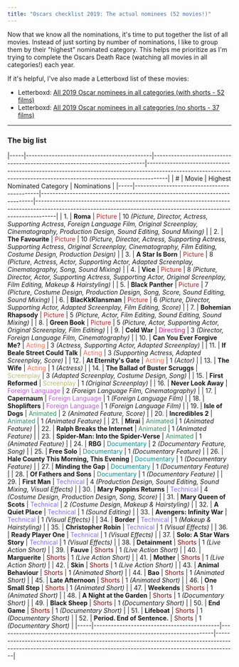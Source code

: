 ```yaml
---
title: "Oscars checklist 2019: The actual nominees (52 movies!)"
---
```


Now that we know all the nominations, it's time to put together the list of all movies. Instead of just sorting by number of nominations, I like to group them by their "highest" nominated category. This helps me prioritize as I'm trying to complete the Oscars Death Race (watching all movies in all categories!) each year.

If it's helpful, I've also made a Letterboxd list of these movies:

- Letterboxd: [All 2019 Oscar nominees in all categories (with shorts - 52 films)](https://letterboxd.com/rkudeshi/list/all-2019-oscar-nominees-in-all-categories-1/)
- Letterboxd: [All 2019 Oscar nominees in all categories (no shorts - 37 films)](https://letterboxd.com/rkudeshi/list/all-2019-oscar-nominees-in-all-categories/)


---

### The big list

|-----|--------------------------------------------|---------------------------------------------------------------------------|-------------------------------------------------------------------------------------------------------------------------------------------------------------------|
|  #  |                   Movie                    |                         Highest Nominated Category                        |                                                                            Nominations                                                                            |
|-----|--------------------------------------------|---------------------------------------------------------------------------|-------------------------------------------------------------------------------------------------------------------------------------------------------------------|
|  1. | **Roma**                                   | <span class="testing" style="color:firebrick;">Picture</span>             | 10 *(Picture, Director, Actress, Supporting Actress, Foreign Language Film, Original Screenplay, Cinematography, Production Design, Sound Editing, Sound Mixing)* |
|  2. | **The Favourite**                          | <span class="testing" style="color:firebrick;">Picture</span>             | 10 *(Picture, Director, Actress, Supporting Actress, Supporting Actress, Original Screenplay, Cinematography, Film Editing, Costume Design, Production Design)*   |
|  3. | **A Star Is Born**                         | <span class="testing" style="color:firebrick;">Picture</span>             | 8 *(Picture, Actress, Actor, Supporting Actor, Adapted Screenplay, Cinematography, Song, Sound Mixing)*                                                           |
|  4. | **Vice**                                   | <span class="testing" style="color:firebrick;">Picture</span>             | 8 *(Picture, Director, Actor, Supporting Actress, Supporting Actor, Original Screenplay, Film Editing, Makeup & Hairstyling)*                                     |
|  5. | **Black Panther**                          | <span class="testing" style="color:firebrick;">Picture</span>             | 7 *(Picture, Costume Design, Production Design, Song, Score, Sound Editing, Sound Mixing)*                                                                        |
|  6. | **BlacKkKlansman**                         | <span class="testing" style="color:firebrick;">Picture</span>             | 6 *(Picture, Director, Supporting Actor, Adapted Screenplay, Film Editing, Score)*                                                                                |
|  7. | **Bohemian Rhapsody**                      | <span class="testing" style="color:firebrick;">Picture</span>             | 5 *(Picture, Actor, Film Editing, Sound Editing, Sound Mixing)*                                                                                                   |
|  8. | **Green Book**                             | <span class="testing" style="color:firebrick;">Picture</span>             | 5 *(Picture, Actor, Supporting Actor, Original Screenplay, Film Editing)*                                                                                         |
|  9. | **Cold War**                               | <span class="testing" style="color:mediumvioletred;">Directing</span>     | 3 *(Director, Foreign Language Film, Cinematography)*                                                                                                             |
| 10. | **Can You Ever Forgive Me?**               | <span class="testing" style="color:tomato;">Acting</span>                 | 3 *(Actress, Supporting Actor, Adapted Screenplay)*                                                                                                               |
| 11. | **If Beale Street Could Talk**             | <span class="testing" style="color:tomato;">Acting</span>                 | 3 *(Supporting Actress, Adapted Screenplay, Score)*                                                                                                               |
| 12. | **At Eternity's Gate**                     | <span class="testing" style="color:tomato;">Acting</span>                 | 1 *(Actor)*                                                                                                                                                       |
| 13. | **The Wife**                               | <span class="testing" style="color:tomato;">Acting</span>                 | 1 *(Actress)*                                                                                                                                                     |
| 14. | **The Ballad of Buster Scruggs**           | <span class="testing" style="color:darkkhaki;">Screenplay</span>          | 3 *(Adapted Screenplay, Costume Design, Song)*                                                                                                                    |
| 15. | **First Reformed**                         | <span class="testing" style="color:darkkhaki;">Screenplay</span>          | 1 *(Original Screenplay)*                                                                                                                                         |
| 16. | **Never Look Away**                        | <span class="testing" style="color:mediumorchid;">Foreign Language</span> | 2 *(Foreign Language Film, Cinematography)*                                                                                                                       |
| 17. | **Capernaum**                              | <span class="testing" style="color:mediumorchid;">Foreign Language</span> | 1 *(Foreign Language Film)*                                                                                                                                       |
| 18. | **Shoplifters**                            | <span class="testing" style="color:mediumorchid;">Foreign Language</span> | 1 *(Foreign Language Film)*                                                                                                                                       |
| 19. | **Isle of Dogs**                           | <span class="testing" style="color:seagreen;">Animated</span>             | 2 *(Animated Feature, Score)*                                                                                                                                     |
| 20. | **Incredibles 2**                          | <span class="testing" style="color:seagreen;">Animated</span>             | 1 *(Animated Feature)*                                                                                                                                            |
| 21. | **Mirai**                                  | <span class="testing" style="color:seagreen;">Animated</span>             | 1 *(Animated Feature)*                                                                                                                                            |
| 22. | **Ralph Breaks the Internet**              | <span class="testing" style="color:seagreen;">Animated</span>             | 1 *(Animated Feature)*                                                                                                                                            |
| 23. | **Spider-Man: Into the Spider-Verse**      | <span class="testing" style="color:seagreen;">Animated</span>             | 1 *(Animated Feature)*                                                                                                                                            |
| 24. | **RBG**                                    | <span class="testing" style="color:darkcyan;">Documentary</span>          | 2 *(Documentary Feature, Song)*                                                                                                                                   |
| 25. | **Free Solo**                              | <span class="testing" style="color:darkcyan;">Documentary</span>          | 1 *(Documentary Feature)*                                                                                                                                         |
| 26. | **Hale County This Morning, This Evening** | <span class="testing" style="color:darkcyan;">Documentary</span>          | 1 *(Documentary Feature)*                                                                                                                                         |
| 27. | **Minding the Gap**                        | <span class="testing" style="color:darkcyan;">Documentary</span>          | 1 *(Documentary Feature)*                                                                                                                                         |
| 28. | **Of Fathers and Sons**                    | <span class="testing" style="color:darkcyan;">Documentary</span>          | 1 *(Documentary Feature)*                                                                                                                                         |
| 29. | **First Man**                              | <span class="testing" style="color:mediumslateblue;">Technical</span>     | 4 *(Production Design, Sound Editing, Sound Mixing, Visual Effects)*                                                                                              |
| 30. | **Mary Poppins Returns**                   | <span class="testing" style="color:mediumslateblue;">Technical</span>     | 4 *(Costume Design, Production Design, Song, Score)*                                                                                                              |
| 31. | **Mary Queen of Scots**                    | <span class="testing" style="color:mediumslateblue;">Technical</span>     | 2 *(Costume Design, Makeup & Hairstyling)*                                                                                                                        |
| 32. | **A Quiet Place**                          | <span class="testing" style="color:mediumslateblue;">Technical</span>     | 1 *(Sound Editing)*                                                                                                                                               |
| 33. | **Avengers: Infinity War**                 | <span class="testing" style="color:mediumslateblue;">Technical</span>     | 1 *(Visual Effects)*                                                                                                                                              |
| 34. | **Border**                                 | <span class="testing" style="color:mediumslateblue;">Technical</span>     | 1 *(Makeup & Hairstyling)*                                                                                                                                        |
| 35. | **Christopher Robin**                      | <span class="testing" style="color:mediumslateblue;">Technical</span>     | 1 *(Visual Effects)*                                                                                                                                              |
| 36. | **Ready Player One**                       | <span class="testing" style="color:mediumslateblue;">Technical</span>     | 1 *(Visual Effects)*                                                                                                                                              |
| 37. | **Solo: A Star Wars Story**                | <span class="testing" style="color:mediumslateblue;">Technical</span>     | 1 *(Visual Effects)*                                                                                                                                              |
| 38. | **Detainment**                             | <span class="testing" style="color:maroon;">Shorts</span>                 | 1 *(Live Action Short)*                                                                                                                                           |
| 39. | **Fauve**                                  | <span class="testing" style="color:maroon;">Shorts</span>                 | 1 *(Live Action Short)*                                                                                                                                           |
| 40. | **Marguerite**                             | <span class="testing" style="color:maroon;">Shorts</span>                 | 1 *(Live Action Short)*                                                                                                                                           |
| 41. | **Mother**                                 | <span class="testing" style="color:maroon;">Shorts</span>                 | 1 *(Live Action Short)*                                                                                                                                           |
| 42. | **Skin**                                   | <span class="testing" style="color:maroon;">Shorts</span>                 | 1 *(Live Action Short)*                                                                                                                                           |
| 43. | **Animal Behaviour**                       | <span class="testing" style="color:maroon;">Shorts</span>                 | 1 *(Animated Short)*                                                                                                                                              |
| 44. | **Bao**                                    | <span class="testing" style="color:maroon;">Shorts</span>                 | 1 *(Animated Short)*                                                                                                                                              |
| 45. | **Late Afternoon**                         | <span class="testing" style="color:maroon;">Shorts</span>                 | 1 *(Animated Short)*                                                                                                                                              |
| 46. | **One Small Step**                         | <span class="testing" style="color:maroon;">Shorts</span>                 | 1 *(Animated Short)*                                                                                                                                              |
| 47. | **Weekends**                               | <span class="testing" style="color:maroon;">Shorts</span>                 | 1 *(Animated Short)*                                                                                                                                              |
| 48. | **A Night at the Garden**                  | <span class="testing" style="color:maroon;">Shorts</span>                 | 1 *(Documentary Short)*                                                                                                                                           |
| 49. | **Black Sheep**                            | <span class="testing" style="color:maroon;">Shorts</span>                 | 1 *(Documentary Short)*                                                                                                                                           |
| 50. | **End Game**                               | <span class="testing" style="color:maroon;">Shorts</span>                 | 1 *(Documentary Short)*                                                                                                                                           |
| 51. | **Lifeboat**                               | <span class="testing" style="color:maroon;">Shorts</span>                 | 1 *(Documentary Short)*                                                                                                                                           |
| 52. | **Period. End of Sentence.**               | <span class="testing" style="color:maroon;">Shorts</span>                 | 1 *(Documentary Short)*                                                                                                                                           |
|-----|--------------------------------------------|---------------------------------------------------------------------------|-------------------------------------------------------------------------------------------------------------------------------------------------------------------|
